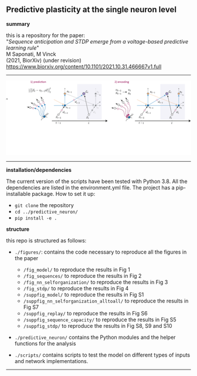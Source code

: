 ## Predictive plasticity at the single neuron level

**summary**

this is a repository for the paper:
<br/>"*Sequence anticipation and STDP emerge from a voltage-based predictive learning rule*"<br/>
M Saponati, M Vinck<br/>
(2021, BiorXiv) (under revision)<br/>
https://www.biorxiv.org/content/10.1101/2021.10.31.466667v1.full

-------------------------

![](./imgs/fig_model.png)

-------------------------

**installation/dependencies**

The current version of the scripts have been tested with Python 3.8. All the dependencies are listed in the environment.yml file. 
The project has a pip-installable package. How to set it up:

- `git clone` the repository 
- `cd ../predictive_neuron/`
- `pip install -e . `

**structure**

this repo is structured as follows:

+ `./figures/`: contains the code necessary to reproduce all the figures in the paper

  + `/fig_model/` to reproduce the results in Fig 1
  + `/fig_sequences/` to reproduce the results in Fig 2
  + `/fig_nn_selforganization/` to reproduce the results in Fig 3
  + `/fig_stdp/` to reproduce the results in Fig 4
  + `/suppfig_model/` to reproduce the results in Fig S1
  + `/suppfig_nn_selforganization_alltoall/` to reproduce the results in Fig S7
  + `/suppfig_replay/` to reproduce the results in Fig S6
  + `/suppfig_sequence_capacity/` to reproduce the results in Fig S5
  + `/suppfig_stdp/` to reproduce the results in Fig S8, S9 and S10
  
+ `./predictive_neuron/` contains the Python modules and the helper functions for the analysis
+ `./scripts/` contains scripts to test the model on different types of inputs and network implementations.

-------------------------
